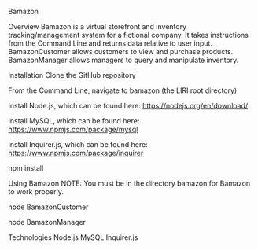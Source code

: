 Bamazon

Overview
Bamazon is a virtual storefront and inventory tracking/management system for a fictional company. It takes instructions from the Command Line and returns data relative to user input. BamazonCustomer allows customers to view and purchase products. BamazonManager allows managers to query and manipulate inventory.

Installation
Clone the GitHub repository

From the Command Line, navigate to bamazon (the LIRI root directory)

Install Node.js, which can be found here: https://nodejs.org/en/download/

Install MySQL, which can be found here: https://www.npmjs.com/package/mysql

Install Inquirer.js, which can be found here: https://www.npmjs.com/package/inquirer

npm install

Using Bamazon
NOTE: You must be in the directory bamazon for Bamazon to work properly.

node BamazonCustomer

node BamazonManager



Technologies
Node.js
MySQL
Inquirer.js
